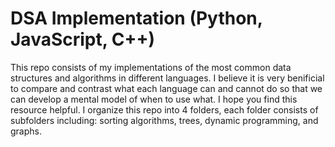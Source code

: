 # DSA Implementation (Python, JavaScript, C++)

This repo consists of my implementations of the most common data structures and algorithms in different languages. I believe it is very benificial to compare and contrast what each language can and cannot do so that we can develop a mental model of when to use what. I hope you find this resource helpful. I organize this repo into 4 folders, each folder consists of subfolders including: sorting algorithms, trees, dynamic programming, and graphs.